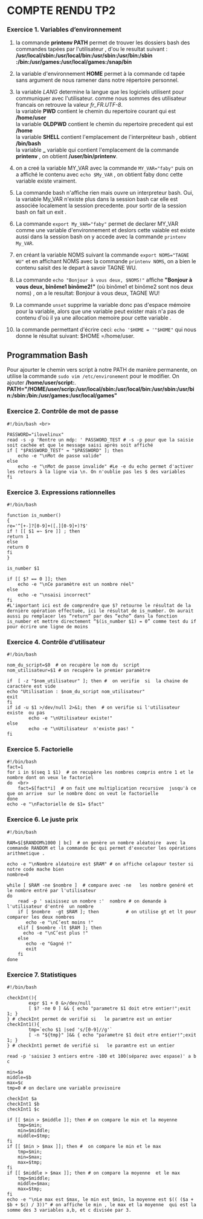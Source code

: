 # COMPTE RENDU  TP2

### Exercice 1. Variables d’environnement 

1.  la commande  **printenv PATH**  permet  de trouver  les dossiers bash des commandes tapées par l'utilisateur , d'ou le resultat suivant : <br>
 **/usr/local/sbin:/usr/local/bin:/usr/sbin:/usr/bin:/sbin :/bin:/usr/games:/usr/local/games:/snap/bin**
   
2. la variable  d'environnement **HOME** permet à la commande cd tapée sans argument de nous ramener dans notre répertoire personnel.

3. la variable *LANG*  determine la langue que les logiciels utilisent pour communiquer avec l'utilisateur. comme nous sommes  des utilisateur francais  on retrouve  la valeur *fr_FR.UTF-8*. <br>
la variable **PWD**  contient le chemin du repertoire  courant qui est **/home/user** <br>
la variable **OLDPWD**  contient le chemin  du repertoire precedent qui est **/home** <br>
la variable **SHELL** contient  l'emplacement de l'interpréteur bash , obtient **/bin/bash** <br>
la variable **_**  variable qui contient l'emplacement de la commande **printenv** , on obtient **/user/bin/printenv**.

4. on a creé la variable MY_VAR avec la commande `MY_VAR="faby"` puis on a affiché le contenu avec `echo $My_VAR` , on obtient faby donc cette variable existe vraiment.

5. La commande bash n'affiche rien mais ouvre un interpreteur bash.
Oui, la variable My_VAR n'existe plus dans la session bash car elle est associée localement la session precedente. pour sortir de la session bash on fait un exit .

6. La commande `export My_VAR="faby"` permet de declarer MY_VAR comme une variable d'environnement et deslors cette vaiable est existe aussi dans la session  bash  on  y accede avec la  commande `printenv My_VAR`.

7. en créant la variable NOMS suivant la commande `export NOMS="TAGNE WU"` et en affichant NOMS avec la commande `printenv NOMS`, on a bien le contenu saisit des le depart à savoir  TAGNE WU.

8. La commande `echo "Bonjour à vous deux, $NOMS!"`  aﬀiche  __"Bonjour à vous deux, binôme1 binôme2!"__ (où binôme1 et binôme2 sont nos deux noms) , on a le resultat: Bonjour à vous deux, TAGNE WU!

9. La commande `unset` supprime la variable donc pas d'espace mémoire pour la variable, alors que une variable peut exister mais n'a pas de contenu d'où il ya une allocation memoire  pour cette variable .

10. la commande permettant d'écrire ceci: `echo '$HOME = '"$HOME"` qui nous donne le résultat suivant: $HOME =/home/user.

## Programmation Bash

Pour ajourter le chemin vers script à notre PATH de manière permanente, on utilise la commande `sudo vim /etc/environement` pour le modifier. On ajouter **/home/user/script:**. <br>
**PATH="/HOME/user/scrip:/usr/local/sbin:/usr/local/bin:/usr/sbin:/usr/bin:/sbin:/bin:/usr/games:/usr/local/games"**

### Exercice 2. Contrôle de mot de passe
```shell
#!/bin/bash <br>

PASSWORD="ilovelinux" 
read -s -p 'Rentre un mdp: ' PASSWORD_TEST # -s -p pour que la saisie soit cachée et que le message saisi après soit affiché
if [ "$PASSWORD_TEST" = "$PASSWORD" ]; then 
    echo -e "\nMot de passe valide" 
else 
    echo -e "\nMot de passe invalide" #Le -e du echo permet d'activer les retours à la ligne via \n. On n'oublie pas les $ des variables
fi 
   ```
   ### Exercice 3. Expressions rationnelles 
```shell
#!/bin/bash

function is_number()
{
re='^[+-]?[0-9]+([.][0-9]+)?$'
if ! [[ $1 =~ $re ]] ; then
return 1
else
return 0
fi
}

is_number $1

if [[ $? == 0 ]]; then
    echo -e "\nCe paramètre est un nombre réel"
else
    echo -e "\nsaisi incorrect"
fi 
#L'important ici est de comprendre que $? retourne le résultat de la dernière opération effectuée, ici le résultat de is_number. On aurait aussi pu remplacer les “return” par des “echo” dans la fonction is_number et mettre directement “$(is_number $1) = 0” comme test du if pour écrire une ligne de moins
```

### Exercice 4. Contrôle d’utilisateur
```shell
#!/bin/bash 

nom_du_script=$0  # on recupère le nom du  script
nom_utilisateur=$1 # on recupère le premier paramètre 

if  [ -z "$nom_utilisateur" ]; then #  on verifie  si  la chaine de caractère est vide 
echo "Utilisation : $nom_du_script nom_utilisateur"
exit 
fi 
if id -u $1 >/dev/null 2>&1; then  # on verifie si l'utilisateur existe  ou pas
        echo -e "\nUtilisateur existe!" 
else
        echo -e "\nUtilisateur  n'existe pas! " 
fi 
```


### Exercice 5. Factorielle
```shell
#!/bin/bash
fact=1 
for i in $(seq 1 $1)  # on recupère les nombres compris entre 1 et le nombre dont on veux le factoriel 
do  <br>
    fact=$[fact*i]  # on fait une multiplication recursive  jusqu'à ce que on arrive  sur le nombre donc on veut le factorielle 
done 
echo -e "\nFactorielle de $1= $fact" 
```


### Exercice 6. Le juste prix
```shell
#!/bin/bash 

RAM=$[$RANDOM%1000 | bc]  # on genère un nombre aléatoire  avec la commande RANDOM et la commande bc qui permet d'executer les opérations arithmetique .

echo -e "\nNombre aléatoire est $RAM" # on affiche celapour tester si notre code mache bien  
nombre=0

while [ $RAM -ne $nombre ]  # compare avec -ne   les nombre genéré et le nombre entré par l'utilisateur 
do
	read -p ' saisissez un nombre :'  nombre # on demande à l'utilisateur d'entré  un nombre 
	if [ $nombre  -gt $RAM ]; then          # on utilise gt et lt pour comparer les deux nombres 
	   echo -e "\nC’est moins !" 
	elif [ $nombre -lt $RAM ]; then 
	  echo -e "\nC’est plus !" 
	else 
	   echo -e "Gagné !" 
	   exit 
	fi 
done 
```


### Exercice 7. Statistiques
```shell
#!/bin/bash

checkInt(){
        expr $1 + 0 &>/dev/null
        [ $? -ne 0 ] && { echo "parametre $1 doit etre entier!";exit 1; } 
} # checkInt permet de verifié si   le paramtre est un entier 
checkInt1(){
        tmp=`echo $1 |sed 's/[0-9]//g'`
        [ -n "${tmp}" ]&& { echo "parametre $1 doit etre entier!";exit 1; }
} # checkInt1 permet de verifié si   le paramtre est un entier 

read -p 'saisiez 3 entiers entre -100 et 100(séparez avec espase)' a b c 

min=$a
middle=$b
max=$c
tmp=0 # on declare une variable provisoire 

checkInt $a
checkInt1 $b
checkInt1 $c

if [[ $min > $middle ]]; then # on compare le min et la moyenne 
	tmp=$min;
	min=$middle;
	middle=$tmp;
fi
if [[ $min > $max ]]; then #  on compare le min et le max 
	tmp=$min;
	min=$max;
	max=$tmp;
fi
if [[ $middle > $max ]]; then # on compare la moyenne  et le max 
	tmp=$middle;
	middle=$max;
	max=$tmp;
fi
echo -e "\nLe max est $max, le min est $min, la moyenne est $(( ($a + $b + $c) / 3))" # on affiche le min , le max et la moyenne  qui est la somme des 3 variables a,b, et c divisée par 3.

```
